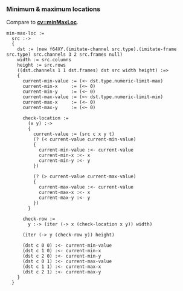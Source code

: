 ### Minimum & maximum locations
Compare to **[cv::minMaxLoc](http://docs.opencv.org/2.4.8/modules/core/doc/operations_on_arrays.html#minmaxloc)**.

    min-max-loc :=
      src :->
      {
        dst := (new f64XY.(imitate-channel src.type).(imitate-frame src.type) src.channels 3 2 src.frames null)
        width := src.columns
        height := src.rows
        ((dst.channels 1 1 dst.frames) dst src width height) :=>
        {
          current-min-value := (<~ dst.type.numeric-limit-max)
          current-min-x     := (<~ 0)
          current-min-y     := (<~ 0)
          current-max-value := (<~ dst.type.numeric-limit-min)
          current-max-x     := (<~ 0)
          current-max-y     := (<~ 0)

          check-location :=
            (x y) :->
            {
              current-value := (src c x y t)
              (? (< current-value current-min-value)
              {
                current-min-value :<- current-value
                current-min-x :<- x
                current-min-y :<- y
              })

              (? (> current-value current-max-value)
              {
                current-max-value :<- current-value
                current-max-x :<- x
                current-max-y :<- y
              })
            }

          check-row :=
            y :-> (iter (-> x (check-location x y)) width)

          (iter (-> y (check-row y)) height)

          (dst c 0 0) :<- current-min-value
          (dst c 1 0) :<- current-min-x
          (dst c 2 0) :<- current-min-y
          (dst c 0 1) :<- current-max-value
          (dst c 1 1) :<- current-max-x
          (dst c 2 1) :<- current-max-y
        }
      }
